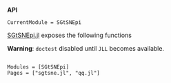 **API** 

```@meta
CurrentModule = SGtSNEpi
```

[SGtSNEpi.jl](https://github.com/fcdimitr/SGtSNEpi.jl) exposes the
following functions

**Warning**: `doctest` disabled until `JLL` becomes available.

```@index
```


```@autodocs
Modules = [SGtSNEpi]
Pages = ["sgtsne.jl", "qq.jl"]
```
